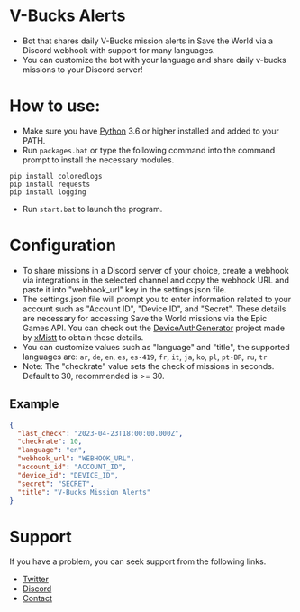# V-Bucks Alerts
- Bot that shares daily V-Bucks mission alerts in Save the World via a Discord webhook with support for many languages.
- You can customize the bot with your language and share daily v-bucks missions to your Discord server!

# How to use:
- Make sure you have [Python](https://www.python.org/downloads/) 3.6 or higher installed and added to your PATH.
- Run `packages.bat` or type the following command into the command prompt to install the necessary modules.
```
pip install coloredlogs
pip install requests
pip install logging
```
- Run `start.bat` to launch the program.
# Configuration
- To share missions in a Discord server of your choice, create a webhook via integrations in the selected channel and copy the webhook URL and paste it into "webhook_url" key in the settings.json file.
- The settings.json file will prompt you to enter information related to your account such as "Account ID", "Device ID", and "Secret". These details are necessary for accessing Save the World missions via the Epic Games API. You can check out the [DeviceAuthGenerator](https://github.com/xMistt/DeviceAuthGenerator) project made by [xMistt](https://github.com/xMistt) to obtain these details.
- You can customize values such as "language" and "title", the supported languages are: `ar`, `de`, `en`, `es`, `es-419`, `fr`, `it`, `ja`, `ko`, `pl`, `pt-BR`, `ru`, `tr`
- Note: The "checkrate" value sets the check of missions in seconds. Default to 30, recommended is >= 30.
## Example
```json
{
  "last_check": "2023-04-23T18:00:00.000Z",
  "checkrate": 10,
  "language": "en",
  "webhook_url": "WEBHOOK_URL",
  "account_id": "ACCOUNT_ID",
  "device_id": "DEVICE_ID",
  "secret": "SECRET",
  "title": "V-Bucks Mission Alerts"
}
```
# Support
If you have a problem, you can seek support from the following links.
- [Twitter](https://twitter.com/Liqutch)
- [Discord](https://discord.gg/nNPrQeqCyf)
- [Contact](https://liqutch.dev/)
